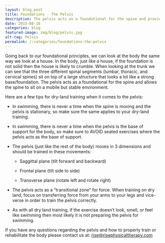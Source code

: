 ```yaml
---
layout: blog_post
title: Foundations - The Pelvis
description: The pelvis acts as a foundational for the spine and provides stability. Learn more about physical therapy for the pelvis and dry-land training.
date: 2015-08-16
categories: blog
featured-image: img/blog/pelvis.jpg
alt-tag: Pelvis
permalink: /:categories/foundations-the-pelvis
---
```


Going back to our foundational principles, we can look at the body the same way we look at a house. In the body, just like a house, if the foundation is not solid then the house is likely to crumble. When looking at the trunk we can see that the three different spinal segments (lumbar, thoracic, and cervical spines) sit on top of a large structure that looks a lot like a strong base/foundation. The pelvis acts as a foundational for the spine and allows the spine to sit on a mobile but stable environment.

Here are a few tips for dry-land training when it comes to the pelvis:

- In swimming, there is never a time when the spine is moving and the pelvis is stationary, so make sure the same applies to your dry-land training.

- In swimming, there is never a time when the pelvis is the base of support for the body, so make sure to AVOID seated exercises where the pelvis acts as the base of support.

- The pelvis (just like the rest of the body) moves in 3 dimensions and should be trained in these movements:

  - Saggittal plane (tilt forward and backward)

  - Frontal plane (tilt side to side)

  - Transverse plane (rotate left and rotate right)

- The pelvis acts as a “transitional zone” for force. When training on dry land, focus on transferring force from your arms to your legs and vice-verse in order to train the pelvis correctly.

- As with all dry land training, if the exercise doesn’t look, smell, or feel like swimming then most likely it is not preparing the pelvis for swimming.

If you have any questions regarding the pelvis and how to properly train or rehabilitate the body please contact us at: rise@risephysicaltherapy.com
